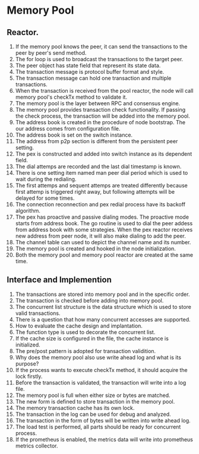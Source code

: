 # Memory Pool

## Reactor.

1. If the memory pool knows the peer, it can send the transactions to the peer by peer's send method.
2. The for loop is used to broadcast the transactions to the target peer.
3. The peer object has state field that represent its state data.
4. The transaction message is protocol buffer format and style.
5. The transaction message can hold one transaction and multiple transactions.
6. When the transaction is received from the pool reactor, the node will call memory pool's checkTx method to validate it.
7. The memory pool is the layer between RPC and consensus engine.
8. The memory pool provides transaction check functionality. If passing the check process, the transaction will be added into the memory pool.
9. The address book is created in the procedure of node bootstrap. The our address comes from configuration file.
10. The address book is set on the switch instance.
11. The address from p2p section is different from the persistent peer setting.
12. The pex is constructed and added into switch instance as its dependent field.
13. The dial attemps are recorded and the last dial timestamp is known.
14. There is one setting item named man peer dial period which is used to wait during the redialing.
15. The first attemps and sequent attemps are treated differently because first attemp is triggered right away, but following attempts will be delayed for some times.
16. The connection reconnection and pex redial process have its backoff algorithm.
17. The pex has proactive and passive dialing modes. The proactive mode starts from address book. The go routine is used to dial the peer addess from address book with some strategies. When the pex reactor receives new address from peer node, it will also make dialing to add the peer.
18. The channel table can used to depict the channel name and its number.
19. The memory pool is created and hooked in the node initialization.
20. Both the memory pool and memory pool reactor are created at the same time.

## Interface and Implemention

1. The transactions are stored into memory pool and in the specific order.
2. The transaction is checked before adding into memory pool.
3. The concurrent list structure is the data structure which is used to store valid transactions.
4. There is a question that how many concurrent accesses are supported.
5. How to evaluate the cache design and implantation.
6. The function type is used to decorate the concurrent list.
7. If the cache size is configured in the file, the cache instance is initialized.
8. The pre/post pattern is adopted for transaction validition.
9. Why does the memory pool also use write ahead log and what is its purpose?
10. If the process wants to execute checkTx method, it should acquire the lock firstly.
11. Before the transaction is validated, the transaction will write into a log file.
12. The memory pool is full when either size or bytes are matched.
13. The new form is defined to store transaction in the memory pool.
14. The memory transaction cache has its own lock.
15. The transaction in the log can be used for debug and analyzed.
16. The transaction in the form of bytes will be written into write ahead log.
17. The load test is performed, all parts should be ready for concurrent process.
18. If the prometheus is enabled, the metrics data will write into prometheus metrics collector.
